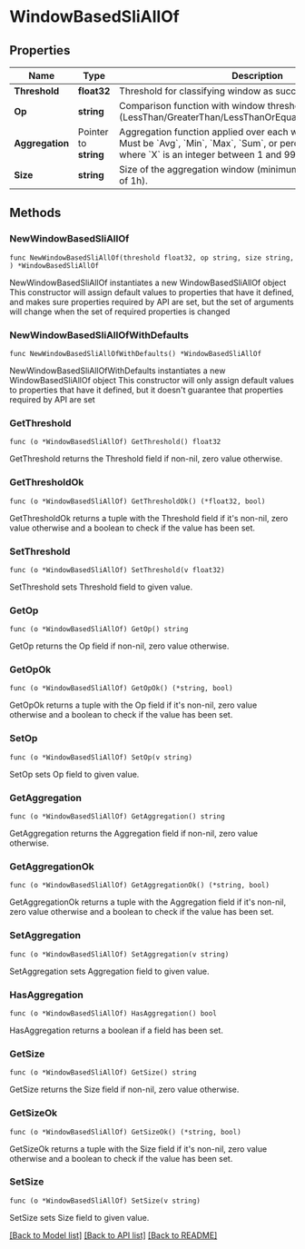 # WindowBasedSliAllOf

## Properties

Name | Type | Description | Notes
------------ | ------------- | ------------- | -------------
**Threshold** | **float32** | Threshold for classifying window as successful or unsuccessful. | 
**Op** | **string** | Comparison function with window threshold (LessThan/GreaterThan/LessThanOrEqual/GreaterThanOrEqual). | 
**Aggregation** | Pointer to **string** | Aggregation function applied over each window to arrive at SLI. Must be &#x60;Avg&#x60;, &#x60;Min&#x60;, &#x60;Max&#x60;, &#x60;Sum&#x60;, or percentile of the form &#x60;pX&#x60; where &#x60;X&#x60; is an integer between 1 and 99. | [optional] 
**Size** | **string** | Size of the aggregation window (minimum of 1m and maximum of 1h). | 

## Methods

### NewWindowBasedSliAllOf

`func NewWindowBasedSliAllOf(threshold float32, op string, size string, ) *WindowBasedSliAllOf`

NewWindowBasedSliAllOf instantiates a new WindowBasedSliAllOf object
This constructor will assign default values to properties that have it defined,
and makes sure properties required by API are set, but the set of arguments
will change when the set of required properties is changed

### NewWindowBasedSliAllOfWithDefaults

`func NewWindowBasedSliAllOfWithDefaults() *WindowBasedSliAllOf`

NewWindowBasedSliAllOfWithDefaults instantiates a new WindowBasedSliAllOf object
This constructor will only assign default values to properties that have it defined,
but it doesn't guarantee that properties required by API are set

### GetThreshold

`func (o *WindowBasedSliAllOf) GetThreshold() float32`

GetThreshold returns the Threshold field if non-nil, zero value otherwise.

### GetThresholdOk

`func (o *WindowBasedSliAllOf) GetThresholdOk() (*float32, bool)`

GetThresholdOk returns a tuple with the Threshold field if it's non-nil, zero value otherwise
and a boolean to check if the value has been set.

### SetThreshold

`func (o *WindowBasedSliAllOf) SetThreshold(v float32)`

SetThreshold sets Threshold field to given value.


### GetOp

`func (o *WindowBasedSliAllOf) GetOp() string`

GetOp returns the Op field if non-nil, zero value otherwise.

### GetOpOk

`func (o *WindowBasedSliAllOf) GetOpOk() (*string, bool)`

GetOpOk returns a tuple with the Op field if it's non-nil, zero value otherwise
and a boolean to check if the value has been set.

### SetOp

`func (o *WindowBasedSliAllOf) SetOp(v string)`

SetOp sets Op field to given value.


### GetAggregation

`func (o *WindowBasedSliAllOf) GetAggregation() string`

GetAggregation returns the Aggregation field if non-nil, zero value otherwise.

### GetAggregationOk

`func (o *WindowBasedSliAllOf) GetAggregationOk() (*string, bool)`

GetAggregationOk returns a tuple with the Aggregation field if it's non-nil, zero value otherwise
and a boolean to check if the value has been set.

### SetAggregation

`func (o *WindowBasedSliAllOf) SetAggregation(v string)`

SetAggregation sets Aggregation field to given value.

### HasAggregation

`func (o *WindowBasedSliAllOf) HasAggregation() bool`

HasAggregation returns a boolean if a field has been set.

### GetSize

`func (o *WindowBasedSliAllOf) GetSize() string`

GetSize returns the Size field if non-nil, zero value otherwise.

### GetSizeOk

`func (o *WindowBasedSliAllOf) GetSizeOk() (*string, bool)`

GetSizeOk returns a tuple with the Size field if it's non-nil, zero value otherwise
and a boolean to check if the value has been set.

### SetSize

`func (o *WindowBasedSliAllOf) SetSize(v string)`

SetSize sets Size field to given value.



[[Back to Model list]](../README.md#documentation-for-models) [[Back to API list]](../README.md#documentation-for-api-endpoints) [[Back to README]](../README.md)


